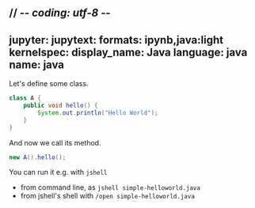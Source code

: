 // -*- coding: utf-8 -*-
---
jupyter:
  jupytext:
    formats: ipynb,java:light
  kernelspec:
    display_name: Java
    language: java
    name: java
---

Let's define some class.

```java
class A {
    public void hello() {
        System.out.println("Hello World");
    }   
}
```

And now we call its method.

```java
new A().hello();
```

You can run it e.g. with `jshell`

* from command line, as `jshell simple-helloworld.java`
* from jshell's shell with `/open simple-helloworld.java`
